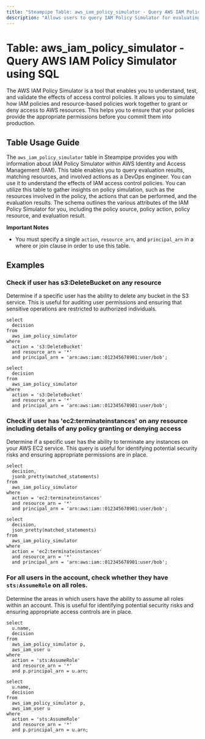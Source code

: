 ```yaml
---
title: "Steampipe Table: aws_iam_policy_simulator - Query AWS IAM Policy Simulator using SQL"
description: "Allows users to query IAM Policy Simulator for evaluating the effects of IAM access control policies. It provides information such as evaluation results, matching resources, and involved actions."
---
```


# Table: aws_iam_policy_simulator - Query AWS IAM Policy Simulator using SQL

The AWS IAM Policy Simulator is a tool that enables you to understand, test, and validate the effects of access control policies. It allows you to simulate how IAM policies and resource-based policies work together to grant or deny access to AWS resources. This helps you to ensure that your policies provide the appropriate permissions before you commit them into production.

## Table Usage Guide

The `aws_iam_policy_simulator` table in Steampipe provides you with information about IAM Policy Simulator within AWS Identity and Access Management (IAM). This table enables you to query evaluation results, matching resources, and involved actions as a DevOps engineer. You can use it to understand the effects of IAM access control policies. You can utilize this table to gather insights on policy simulation, such as the resources involved in the policy, the actions that can be performed, and the evaluation results. The schema outlines the various attributes of the IAM Policy Simulator for you, including the policy source, policy action, policy resource, and evaluation result.

**Important Notes**
- You must specify a single `action`, `resource_arn`, and `principal_arn` in a where or join clause in order to use this table.

## Examples

### Check if user has s3:DeleteBucket on any resource
Determine if a specific user has the ability to delete any bucket in the S3 service. This is useful for auditing user permissions and ensuring that sensitive operations are restricted to authorized individuals.

```sql+postgres
select
  decision
from
  aws_iam_policy_simulator
where
  action = 's3:DeleteBucket'
  and resource_arn = '*'
  and principal_arn = 'arn:aws:iam::012345678901:user/bob';
```

```sql+sqlite
select
  decision
from
  aws_iam_policy_simulator
where
  action = 's3:DeleteBucket'
  and resource_arn = '*'
  and principal_arn = 'arn:aws:iam::012345678901:user/bob';
```


### Check if user has 'ec2:terminateinstances' on any resource including details of any policy granting or denying access
Determine if a specific user has the ability to terminate any instances on your AWS EC2 service. This query is useful for identifying potential security risks and ensuring appropriate permissions are in place.

```sql+postgres
select
  decision,
  jsonb_pretty(matched_statements)
from
  aws_iam_policy_simulator
where
  action = 'ec2:terminateinstances'
  and resource_arn = '*'
  and principal_arn = 'arn:aws:iam::012345678901:user/bob';
```

```sql+sqlite
select
  decision,
  json_pretty(matched_statements)
from
  aws_iam_policy_simulator
where
  action = 'ec2:terminateinstances'
  and resource_arn = '*'
  and principal_arn = 'arn:aws:iam::012345678901:user/bob';
```

### For all users in the account, check whether they have `sts:AssumeRole` on all roles.
Determine the areas in which users have the ability to assume all roles within an account. This is useful for identifying potential security risks and ensuring appropriate access controls are in place.

```sql+postgres
select
  u.name,
  decision
from
  aws_iam_policy_simulator p,
  aws_iam_user u
where
  action = 'sts:AssumeRole'
  and resource_arn = '*'
  and p.principal_arn = u.arn;
```

```sql+sqlite
select
  u.name,
  decision
from
  aws_iam_policy_simulator p,
  aws_iam_user u
where
  action = 'sts:AssumeRole'
  and resource_arn = '*'
  and p.principal_arn = u.arn;
```